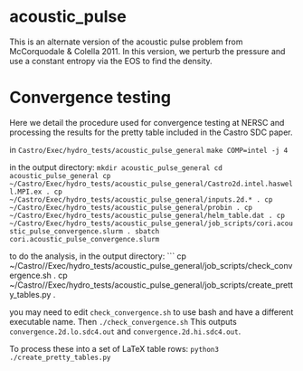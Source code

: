# acoustic_pulse

This is an alternate version of the acoustic pulse problem from
McCorquodale & Colella 2011.  In this version, we perturb the pressure
and use a constant entropy via the EOS to find the density.

# Convergence testing

Here we detail the procedure used for convergence testing at NERSC and
processing the results for the pretty table included in the Castro SDC
paper.

  in `Castro/Exec/hydro_tests/acoustic_pulse_general`
    ```
    make COMP=intel -j 4
    ```

  in the output directory:
    ```
    mkdir acoustic_pulse_general
    cd acoustic_pulse_general
    cp ~/Castro/Exec/hydro_tests/acoustic_pulse_general/Castro2d.intel.haswell.MPI.ex .
    cp ~/Castro/Exec/hydro_tests/acoustic_pulse_general/inputs.2d.* .
    cp ~/Castro/Exec/hydro_tests/acoustic_pulse_general/probin .
    cp ~/Castro/Exec/hydro_tests/acoustic_pulse_general/helm_table.dat .
    cp ~/Castro/Exec/hydro_tests/acoustic_pulse_general/job_scripts/cori.acoustic_pulse_convergence.slurm .
    sbatch cori.acoustic_pulse_convergence.slurm
    ```

  to do the analysis, in the output directory:
    ```
    cp ~/Castro//Exec/hydro_tests/acoustic_pulse_general/job_scripts/check_convergence.sh .
    cp ~/Castro//Exec/hydro_tests/acoustic_pulse_general/job_scripts/create_pretty_tables.py .

  you may need to edit `check_convergence.sh` to use bash and have a
  different executable name.  Then
    ```
    ./check_convergence.sh
    ```
  This outputs `convergence.2d.lo.sdc4.out` and
 `convergence.2d.hi.sdc4.out`.

  To process these into a set of LaTeX table rows:
    ```
    python3 ./create_pretty_tables.py
    ```


